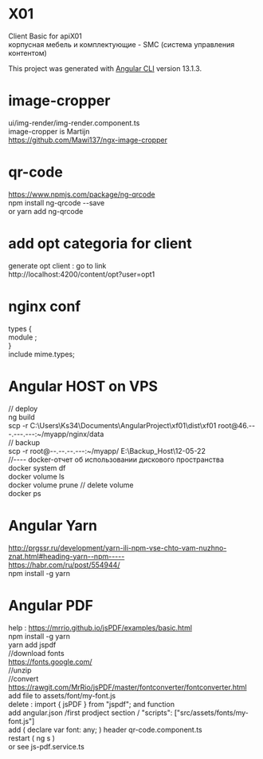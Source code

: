 # X01

Client Basic for apiX01 <br/>
корпусная мебель и комплектующие - SMC (система управления контентом)<br>

This project was generated with [Angular CLI](https://github.com/angular/angular-cli) version  13.1.3. <br/>
# image-cropper
 ui/img-render/img-render.component.ts <br/>
 image-cropper is Martijn <br/>
 https://github.com/Mawi137/ngx-image-cropper <br/>


 # qr-code
 https://www.npmjs.com/package/ng-qrcode <br/>
 npm install ng-qrcode --save <br/>
 or yarn add ng-qrcode <br/>


 # add opt categoria for client
generate opt client : go to link <br/>
http://localhost:4200/content/opt?user=opt1 <br/>


# nginx conf
types { <br/>
               module ;<br/>
          }<br/>
    include       mime.types; <br/>

# Angular HOST on VPS
// deploy <br/>
ng build <br/>
scp -r C:\Users\Ks34\Documents\AngularProject\xf01\dist\xf01 root@46.---.---.---:~/myapp/nginx/data <br/>
// backup <br/>
scp -r root@--.--.--.---:~/myapp/  E:\Backup_Host\12-05-22 <br/>
//---- docker-отчет об использовании дискового пространства <br/>
docker system df <br/>
docker volume ls <br/>
docker volume prune // delete volume <br/>
 docker ps <br/>
 # Angular Yarn
 http://prgssr.ru/development/yarn-ili-npm-vse-chto-vam-nuzhno-znat.html#heading-yarn--npm----- <br/>
 https://habr.com/ru/post/554944/<br/>
  npm install -g yarn<br/>

  # Angular PDF
  help : https://mrrio.github.io/jsPDF/examples/basic.html <br>
  npm install -g yarn<br/>
  yarn add jspdf <br/>
  //download fonts <br/>
  https://fonts.google.com/ <br/>
  //unzip <br/>
  //convert<br/>
  https://rawgit.com/MrRio/jsPDF/master/fontconverter/fontconverter.html <br/>
  add file to assets/font/my-font.js <br/>
  delete : import { jsPDF } from "jspdf"; and function <br/>
  add angular.json /first  prodject section / "scripts": ["src/assets/fonts/my-font.js"] <br/>
  add ( declare var font: any; ) header qr-code.component.ts <br/>
  restart ( ng s )<br/>
  or see js-pdf.service.ts<br/>
  
